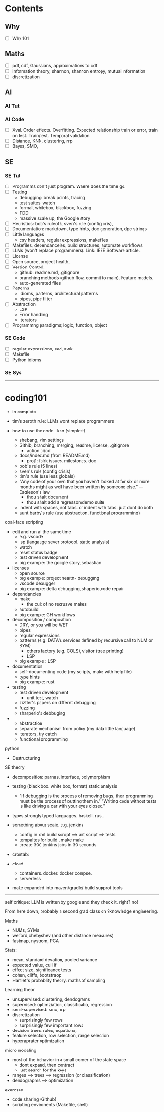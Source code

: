 # Contents

## Why
- [ ] Why 101
## Maths
- [ ] pdf, cdf, Gaussians, approximations to cdf
- [ ] information theory, shannon, shannon entropy, mutual information
- [ ] discretization
## AI
### AI Tut
### AI Code
- [ ] Xval. Order effects. Overfitting. Expected relationship train or error, train on test. Train/test. Temporal validation
- [ ] Distance, KNN, clustering, rrp
- [ ] Bayes, SMO, 
## SE
### SE Tut
- [ ] Programms don't just program. Where does the time go.
- [ ] Testing
  - debugging: break points, tracing
  - test suites, watch
  - formal, whitebox, blackbox, fuzzing
  - TDD
  - massive scale up, the Google story
- [ ] Heuristics: bob's ruleof5, sven's rule (config cris),
- [ ] Documentation: markdown, type hints, doc generation, dpc strings
- [ ] Little languages
  - csv headers, regular expressions, makefiles
- [ ] Makefiles, dependanceies, build structures, automate workflows
- [ ] LLMs (won't replace programmers). Link: IEEE Software article.
- [ ] License
- [ ] Open source, project health,
- [ ] Version Control:
   - github: readme.md, .gitignore
   - branching methods (github flow, commit to main). Feature models.
   -  auto-generated files
- [ ] Patterns
  - Idioms, patterns, architectural patterns
  - pipes, pipe filter
- [ ] Abstraction
  - LSP
  - Error handling
  - Iterators
- [ ] Programmng paradigms; logic, function, object 
### SE Code
- [ ] regular expressions, sed, awk
- [ ]  Makefile
- [ ]  Python idioms
### SE Sys

_________

# coding101

- in complete

- tim's zeroth rule: LLMs wont replace programmers
- how to use the code . knn (simplest)
  - shebang, vim settings
  - Githib, branching, merging, readme, license, .gitignore
     - action ci/cd  
  - docs/index.md (from README.md)
    - proj1: folrk issues. milestones. doc
  - bob's rule (5 lines)
  - sven's rule (config crisis)
  - tim's rule (use less globals)
  - "Any code of your own that you haven't looked at for six or more months might as well have been written by someone else." — Eagleson's law
    - thou shalt document
    - thou shalt add a regresson/demo suite
  - indent with spaces, not tabs. or indent with tabs. just dont do both
  - aunt barby's rule (use abstraction, functional programming)

coal-face scripting
- edit and run at the same time
  - e.g. vscode
  - lsp (langauge sever protocol. static analysis)
  - watch 
  - reset status badge
  - test driven development
  - big example: the google story, sebastian
- licenses
  - open source
  - big example: project health- debugging
  - vscode debugger
  - big example: delta debugging, shaperio,code repair
- dependancies
  - make
    - the cult of no recrusve makes  
  - autobuild
  - big example: GH workflows
- decomposition / composition
  - DRY, or you will be WET
  - pipes
  - regular expressions
  - patterns (e.g. DATA's services defined by recursive call to NUM or SYM)
    - others factory (e.g. COLS), visitor (tree printing)
    - LSP
  - big example : LSP
- documentation
  - self-documenting code (my scripts, make with help file)
  - type hints
  - big example: rust
- testing
  - test driven development
    - unit test, watch
  - ziztler's papers on differnt debugging
  - fuzzing
  - sharperio's debbuging 
- - abstraction
  - separate mechanism from policy (my data little language)
  - iterators, try catch
  - functional programming

python
-  Destructuring

SE theory
- decomposition: parnas. interface, polymorphism
- testing (black box. white box, format) static analysis
    - "If debugging is the process of removing bugs, then programming must be the process of putting them in."
    "Writing code without tests is like driving a car with your eyes closed."
- types.strongly typed languages. haskell. rust.

- something about scale. e.g. jenkins
   -  config in xml build scropt ==> ant script ==> tests
   -  tempaltes for build . make make
   -  create 300 jenkins jobs in 30 seconds
- crontab:
- cloud
  - containers. docker. docker compse.
  - serverless
- make expanded into maven/gradle/ build supprot tools.
 
-----

self critique: LLM is written by google and they check it. right? no!

From here down, probably a second grad class on ?knowledge engineering.

Maths
- NUMs, SYMs
- welford,chebyshev (and other distance measures)
- fastmap, nystrom, PCA

Stats:
- mean, standard devation, pooled variance
- expected value, cull if
- effect size, significance tests
- cohen, cliffs, bootstraop
- Hamlet's probablity theory. maths of sampling

Learning theor
- unsupervised: clustering, dendograms
- supervised: optimziation, classificatio, regression
- semi-supervised: smo, rrp
- discretization
  - surprisingly few rows
  - surprisingly few important rows
- decision trees, rules, equations, 
- feature selection, row selection, range selection
- hyperaprater optimization

micro modeling 
- most of the behavior in a small corner of the state space
  - dont expand, then contract
  - just search for the keys
- ranges ==> trees ==> regression (or classification)
- dendograpms ==> optimization

exercses
- code sharing (Github)
- scripting environents (Makefile, shell)
